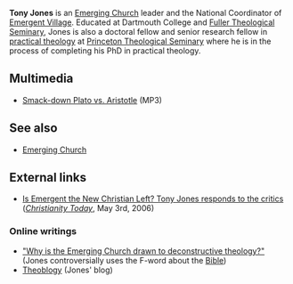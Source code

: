 **Tony Jones** is an
[Emerging Church](Emerging_Church "Emerging Church") leader and the
National Coordinator of
[Emergent Village](http://www.emergentvillage.org). Educated at
Dartmouth College and
[Fuller Theological Seminary](Fuller_Theological_Seminary "Fuller Theological Seminary"),
Jones is also a doctoral fellow and senior research fellow in
[practical theology](Practical_theology "Practical theology") at
[Princeton Theological Seminary](Princeton_Theological_Seminary "Princeton Theological Seminary")
where he is in the process of completing his PhD in practical
theology.

## Multimedia

-   [Smack-down Plato vs. Aristotle](http://media.libsyn.com/media/emergent/ep-2007-03-31-Jones-Smackdown.mp3)
    (MP3)


## See also

-   [Emerging Church](Emerging_Church "Emerging Church")

## External links

-   [Is Emergent the New Christian Left? Tony Jones responds to the critics](http://blog.christianitytoday.com/outofur/archives/2006/05/is_emergent_the.html)
    (*[Christianity Today](Christianity_Today "Christianity Today")*,
    May 3rd, 2006)

### Online writings

-   ["Why is the Emerging Church drawn to deconstructive theology?"](http://churchandpomo.typepad.com/conversation/2007/03/why_is_the_emer.html)
    (Jones controversially uses the F-word about the
    [Bible](Bible "Bible"))
-   [Theoblogy](http://theoblogy.blogspot.com/) (Jones' blog)



